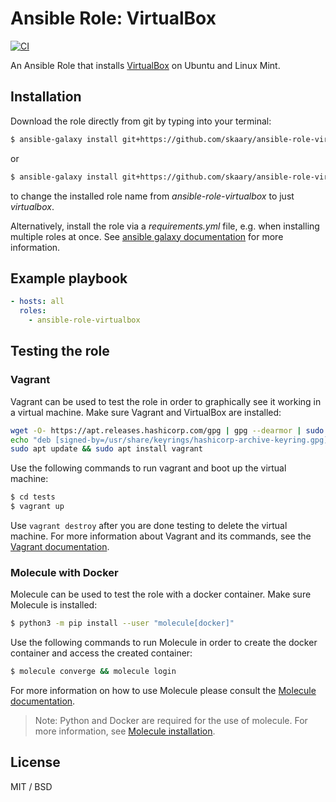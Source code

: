 # Ansible Role: VirtualBox 
[![CI](https://github.com/skaary/ansible-role-virtualbox/actions/workflows/ci.yml/badge.svg?branch=main&event=push)](https://github.com/skaary/ansible-role-virtualbox/actions?query=workflow%3Ci)

An Ansible Role that installs [VirtualBox](https://www.virtualbox.org/) on Ubuntu and Linux Mint.

## Installation

Download the role directly from git by typing into your terminal:

```bash
$ ansible-galaxy install git+https://github.com/skaary/ansible-role-virtualbox.git
```
or

```bash
$ ansible-galaxy install git+https://github.com/skaary/ansible-role-virtualbox.git,,virtualbox
```

to change the installed role name from _ansible-role-virtualbox_ to just _virtualbox_.

Alternatively, install the role via a _requirements.yml_ file, e.g. when installing multiple roles at once. See [ansible galaxy documentation](https://galaxy.ansible.com/docs/using/installing.html#installing-multiple-roles-from-a-file) for more information.

## Example playbook

```yaml
- hosts: all
  roles:
    - ansible-role-virtualbox
```

## Testing the role

### Vagrant

Vagrant can be used to test the role in order to graphically see it working in a virtual machine. Make sure Vagrant and VirtualBox are installed:

```bash
wget -O- https://apt.releases.hashicorp.com/gpg | gpg --dearmor | sudo tee /usr/share/keyrings/hashicorp-archive-keyring.gpg
echo "deb [signed-by=/usr/share/keyrings/hashicorp-archive-keyring.gpg] https://apt.releases.hashicorp.com $(lsb_release -cs) main" | sudo tee /etc/apt/sources.list.d/hashicorp.list
sudo apt update && sudo apt install vagrant
```

Use the following commands to run vagrant and boot up the virtual machine:

```bash
$ cd tests
$ vagrant up
```

Use `vagrant destroy` after you are done testing to delete the virtual machine. For more information about Vagrant and its commands, see the [Vagrant documentation](https://www.vagrantup.com/docs/cli).

### Molecule with Docker

Molecule can be used to test the role with a docker container. Make sure Molecule is installed:

```bash
$ python3 -m pip install --user "molecule[docker]"
```

Use the following commands to run Molecule in order to create the docker container and access the created container:
```bash
$ molecule converge && molecule login
```

For more information on how to use Molecule please consult the [Molecule documentation](https://molecule.readthedocs.io/en/latest/getting-started.html).

> Note: Python and Docker are required for the use of molecule. For more information, see [Molecule installation](https://molecule.readthedocs.io/en/latest/installation.html).

## License

MIT / BSD

